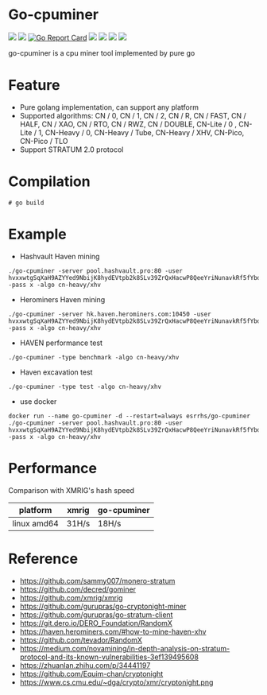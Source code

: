 # Go-cpuminer

[<img src="https://img.shields.io/github/license/esrrhs/go-cpuminer">](https://github.com/esrrhs/go-cpuminer)
[<img src="https://img.shields.io/github/languages/top/esrrhs/go-cpuminer">](https://github.com/esrrhs/go-cpuminer)
[![Go Report Card](https://goreportcard.com/badge/github.com/esrrhs/go-cpuminer)](https://goreportcard.com/report/github.com/esrrhs/go-cpuminer)
[<img src="https://img.shields.io/github/v/release/esrrhs/go-cpuminer">](https://github.com/esrrhs/go-cpuminer/releases)
[<img src="https://img.shields.io/github/downloads/esrrhs/go-cpuminer/total">](https://github.com/esrrhs/go-cpuminer/releases)
[<img src="https://img.shields.io/docker/pulls/esrrhs/go-cpuminer">](https://hub.docker.com/repository/docker/esrrhs/go-cpuminer)
[<img src="https://img.shields.io/github/actions/workflow/status/esrrhs/go-cpuminer/go.yml?branch=master">](https://github.com/esrrhs/go-cpuminer/actions)

go-cpuminer is a cpu miner tool implemented by pure go

# Feature
* Pure golang implementation, can support any platform
* Supported algorithms: CN / 0, CN / 1, CN / 2, CN / R, CN / FAST, CN / HALF, CN / XAO, CN / RTO, CN / RWZ, CN / DOUBLE, CN-Lite / 0 , CN-Lite / 1, CN-Heavy / 0, CN-Heavy / Tube, CN-Heavy / XHV, CN-Pico, CN-Pico / TLO
* Support STRATUM 2.0 protocol

# Compilation
```
# go build
```

# Example
* Hashvault Haven mining
```
./go-cpuminer -server pool.hashvault.pro:80 -user hvxxwtgSqXaH9AZYYed9NbijK8hydEVtpb2k8SLv39ZrQxHacwP8QeeYriNunavkRf5fYbdf6BPj6g7yGmh2kS2i4toHRp4pdG -pass x -algo cn-heavy/xhv
```
* Herominers Haven mining
```
./go-cpuminer -server hk.haven.herominers.com:10450 -user hvxxwtgSqXaH9AZYYed9NbijK8hydEVtpb2k8SLv39ZrQxHacwP8QeeYriNunavkRf5fYbdf6BPj6g7yGmh2kS2i4toHRp4pdG -pass x -algo cn-heavy/xhv
```
* HAVEN performance test
```
./go-cpuminer -type benchmark -algo cn-heavy/xhv
```
* Haven excavation test
```
./go-cpuminer -type test -algo cn-heavy/xhv
```
* use docker
```
docker run --name go-cpuminer -d --restart=always esrrhs/go-cpuminer ./go-cpuminer -server pool.hashvault.pro:80 -user hvxxwtgSqXaH9AZYYed9NbijK8hydEVtpb2k8SLv39ZrQxHacwP8QeeYriNunavkRf5fYbdf6BPj6g7yGmh2kS2i4toHRp4pdG -pass x -algo cn-heavy/xhv
```

# Performance
Comparison with XMRIG's hash speed

|    platform    | xmrig     | go-cpuminer   |
| ------ | -------- | -------- |
| linux amd64 | 31H/s | 18H/s |

# Reference
* https://github.com/sammy007/monero-stratum
* https://github.com/decred/gominer
* https://github.com/xmrig/xmrig
* https://github.com/gurupras/go-cryptonight-miner
* https://github.com/gurupras/go-stratum-client
* https://git.dero.io/DERO_Foundation/RandomX
* https://haven.herominers.com/#how-to-mine-haven-xhv
* https://github.com/tevador/RandomX
* https://medium.com/novamining/in-depth-analysis-on-stratum-protocol-and-its-known-vulnerabilities-3ef139495608
* https://zhuanlan.zhihu.com/p/34441197
* https://github.com/Equim-chan/cryptonight
* https://www.cs.cmu.edu/~dga/crypto/xmr/cryptonight.png